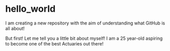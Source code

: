 # hello_world
I am creating a new repository with the aim of understanding what GitHub is all about!

But first!
Let me tell you a little bit about myself!
I am a 25 year-old aspiring to become one of the best Actuaries out there!
